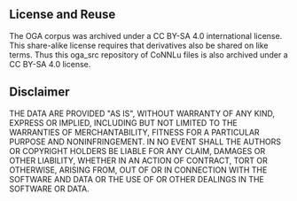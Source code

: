 ## License and Reuse

The OGA corpus was archived under a CC BY-SA 4.0 international license. This share-alike license requires that derivatives also be shared on like terms. Thus this oga_src repository of CoNNLu files is also archived under a CC BY-SA 4.0 license.

## Disclaimer

THE DATA ARE PROVIDED "AS IS", WITHOUT WARRANTY OF ANY KIND, EXPRESS OR IMPLIED, INCLUDING BUT NOT LIMITED TO THE WARRANTIES OF MERCHANTABILITY, FITNESS FOR A PARTICULAR PURPOSE AND NONINFRINGEMENT. IN NO EVENT SHALL THE AUTHORS OR COPYRIGHT HOLDERS BE LIABLE FOR ANY CLAIM, DAMAGES OR OTHER LIABILITY, WHETHER IN AN ACTION OF CONTRACT, TORT OR OTHERWISE, ARISING FROM, OUT OF OR IN CONNECTION WITH THE SOFTWARE AND DATA OR THE USE OF OR OTHER DEALINGS IN THE SOFTWARE OR DATA.
